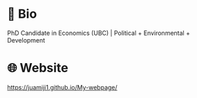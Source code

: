 # :seedling: **Bio**
PhD Candidate in Economics (UBC) | Political + Environmental + Development 

# :globe_with_meridians: **Website**
https://juamiji1.github.io/My-webpage/
